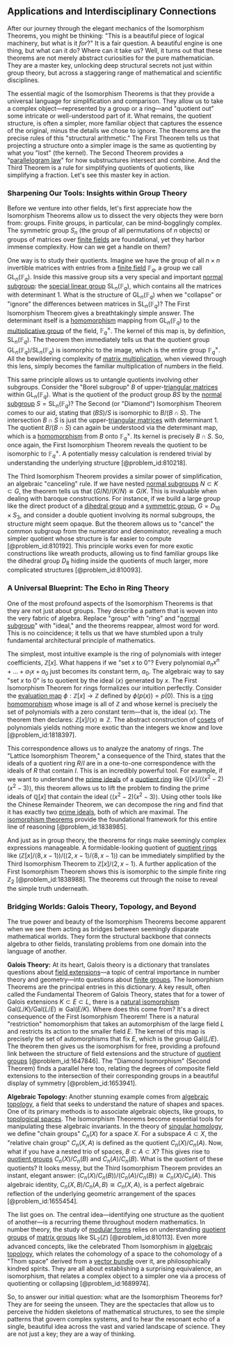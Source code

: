 ## Applications and Interdisciplinary Connections

After our journey through the elegant mechanics of the Isomorphism Theorems, you might be thinking: "This is a beautiful piece of logical machinery, but what is it *for*?" It is a fair question. A beautiful engine is one thing, but what can it do? Where can it take us? Well, it turns out that these theorems are not merely abstract curiosities for the pure mathematician. They are a master key, unlocking deep structural secrets not just within group theory, but across a staggering range of mathematical and scientific disciplines.

The essential magic of the Isomorphism Theorems is that they provide a universal language for simplification and comparison. They allow us to take a complex object—represented by a group or a ring—and "quotient out" some intricate or well-understood part of it. What remains, the quotient structure, is often a simpler, more familiar object that captures the essence of the original, minus the details we chose to ignore. The theorems are the precise rules of this "structural arithmetic." The First Theorem tells us that projecting a structure onto a simpler image is the same as quotienting by what you "lost" (the kernel). The Second Theorem provides a "[parallelogram law](@article_id:137498)" for how substructures intersect and combine. And the Third Theorem is a rule for simplifying quotients of quotients, like simplifying a fraction. Let's see this master key in action.

### Sharpening Our Tools: Insights within Group Theory

Before we venture into other fields, let's first appreciate how the Isomorphism Theorems allow us to dissect the very objects they were born from: groups. Finite groups, in particular, can be mind-bogglingly complex. The symmetric group $S_n$ (the group of all permutations of $n$ objects) or groups of matrices over [finite fields](@article_id:141612) are foundational, yet they harbor immense complexity. How can we get a handle on them?

One way is to study their quotients. Imagine we have the group of all $n \times n$ invertible matrices with entries from a [finite field](@article_id:150419) $\mathbb{F}_q$, a group we call $\text{GL}_n(\mathbb{F}_q)$. Inside this massive group sits a very special and important [normal subgroup](@article_id:143944): the [special linear group](@article_id:139044) $\text{SL}_n(\mathbb{F}_q)$, which contains all the matrices with determinant 1. What is the structure of $\text{GL}_n(\mathbb{F}_q)$ when we "collapse" or "ignore" the differences between matrices in $\text{SL}_n(\mathbb{F}_q)$? The First Isomorphism Theorem gives a breathtakingly simple answer. The determinant itself is a [homomorphism](@article_id:146453) mapping from $\text{GL}_n(\mathbb{F}_q)$ to the [multiplicative group](@article_id:155481) of the field, $\mathbb{F}_q^\times$. The kernel of this map is, by definition, $\text{SL}_n(\mathbb{F}_q)$. The theorem then immediately tells us that the quotient group $\text{GL}_n(\mathbb{F}_q) / \text{SL}_n(\mathbb{F}_q)$ is isomorphic to the image, which is the entire group $\mathbb{F}_q^\times$. All the bewildering complexity of [matrix multiplication](@article_id:155541), when viewed through this lens, simply becomes the familiar multiplication of numbers in the field.

This same principle allows us to untangle quotients involving other subgroups. Consider the "Borel subgroup" $B$ of upper-[triangular matrices](@article_id:149246) within $\text{GL}_n(\mathbb{F}_q)$. What is the quotient of the product group $BS$ by the [normal subgroup](@article_id:143944) $S = \text{SL}_n(\mathbb{F}_q)$? The Second (or "Diamond") Isomorphism Theorem comes to our aid, stating that $(BS)/S$ is isomorphic to $B / (B \cap S)$. The intersection $B \cap S$ is just the upper-[triangular matrices](@article_id:149246) with determinant 1. The quotient $B/(B \cap S)$ can again be understood via the determinant map, which is a [homomorphism](@article_id:146453) from $B$ onto $\mathbb{F}_q^\times$. Its kernel is precisely $B \cap S$. So, once again, the First Isomorphism Theorem reveals the quotient to be isomorphic to $\mathbb{F}_q^\times$. A potentially messy calculation is rendered trivial by understanding the underlying structure [@problem_id:810218].

The Third Isomorphism Theorem provides a similar power of simplification, an algebraic "canceling" rule. If we have nested [normal subgroups](@article_id:146903) $N \subset K \subset G$, the theorem tells us that $(G/N) / (K/N) \cong G/K$. This is invaluable when dealing with baroque constructions. For instance, if we build a large group like the direct product of a [dihedral group](@article_id:143381) and a [symmetric group](@article_id:141761), $G = D_{16} \times S_3$, and consider a double quotient involving its normal subgroups, the structure might seem opaque. But the theorem allows us to "cancel" the common subgroup from the numerator and denominator, revealing a much simpler quotient whose structure is far easier to compute [@problem_id:810192]. This principle works even for more exotic constructions like wreath products, allowing us to find familiar groups like the dihedral group $D_8$ hiding inside the quotients of much larger, more complicated structures [@problem_id:810093].

### A Universal Blueprint: The Echo in Ring Theory

One of the most profound aspects of the Isomorphism Theorems is that they are not just about groups. They describe a pattern that is woven into the very fabric of algebra. Replace "group" with "ring" and "[normal subgroup](@article_id:143944)" with "ideal," and the theorems reappear, almost word for word. This is no coincidence; it tells us that we have stumbled upon a truly fundamental architectural principle of mathematics.

The simplest, most intuitive example is the ring of polynomials with integer coefficients, $\mathbb{Z}[x]$. What happens if we "set $x$ to 0"? Every polynomial $a_n x^n + \dots + a_1 x + a_0$ just becomes its constant term, $a_0$. The algebraic way to say "set $x$ to 0" is to quotient by the ideal $\langle x \rangle$ generated by $x$. The First Isomorphism Theorem for rings formalizes our intuition perfectly. Consider the [evaluation map](@article_id:149280) $\phi: \mathbb{Z}[x] \to \mathbb{Z}$ defined by $\phi(p(x)) = p(0)$. This is a [ring homomorphism](@article_id:153310) whose image is all of $\mathbb{Z}$ and whose kernel is precisely the set of polynomials with a zero constant term—that is, the ideal $\langle x \rangle$. The theorem then declares: $\mathbb{Z}[x] / \langle x \rangle \cong \mathbb{Z}$. The abstract construction of [cosets](@article_id:146651) of polynomials yields nothing more exotic than the integers we know and love [@problem_id:1818397].

This correspondence allows us to analyze the anatomy of rings. The "Lattice Isomorphism Theorem," a consequence of the Third, states that the ideals of a quotient ring $R/I$ are in a one-to-one correspondence with the ideals of $R$ that contain $I$. This is an incredibly powerful tool. For example, if we want to understand the [prime ideals](@article_id:153532) of a [quotient ring](@article_id:154966) like $\mathbb{Q}[x] / \langle (x^2-2)(x^2-3) \rangle$, this theorem allows us to lift the problem to finding the prime ideals of $\mathbb{Q}[x]$ that contain the ideal $\langle (x^2-2)(x^2-3) \rangle$. Using other tools like the Chinese Remainder Theorem, we can decompose the ring and find that it has exactly two [prime ideals](@article_id:153532), both of which are maximal. The [isomorphism theorems](@article_id:145208) provide the foundational framework for this entire line of reasoning [@problem_id:1838985].

And just as in group theory, the theorems for rings make seemingly complex expressions manageable. A formidable-looking quotient of [quotient rings](@article_id:148138) like $(\mathbb{Z}[x]/\langle 8, x-1 \rangle) / (\langle 2, x-1 \rangle/\langle 8, x-1 \rangle)$ can be immediately simplified by the Third Isomorphism Theorem to $\mathbb{Z}[x]/\langle 2, x-1 \rangle$. A further application of the First Isomorphism Theorem shows this is isomorphic to the simple finite ring $\mathbb{Z}_2$ [@problem_id:1838988]. The theorems cut through the noise to reveal the simple truth underneath.

### Bridging Worlds: Galois Theory, Topology, and Beyond

The true power and beauty of the Isomorphism Theorems become apparent when we see them acting as bridges between seemingly disparate mathematical worlds. They form the structural backbone that connects algebra to other fields, translating problems from one domain into the language of another.

**Galois Theory:** At its heart, Galois theory is a dictionary that translates questions about [field extensions](@article_id:152693)—a topic of central importance in number theory and geometry—into questions about [finite groups](@article_id:139216). The Isomorphism Theorems are the principal entries in this dictionary. A key result, often called the Fundamental Theorem of Galois Theory, states that for a tower of Galois extensions $K \subset E \subset L$, there is a [natural isomorphism](@article_id:275885) $\text{Gal}(L/K) / \text{Gal}(L/E) \cong \text{Gal}(E/K)$. Where does this come from? It's a direct consequence of the First Isomorphism Theorem! There is a natural "restriction" homomorphism that takes an automorphism of the large field $L$ and restricts its action to the smaller field $E$. The kernel of this map is precisely the set of automorphisms that fix $E$, which is the group $\text{Gal}(L/E)$. The theorem then gives us the isomorphism for free, providing a profound link between the structure of field extensions and the structure of [quotient groups](@article_id:144619) [@problem_id:1647846]. The "Diamond Isomorphism" (Second Theorem) finds a parallel here too, relating the degrees of composite field extensions to the intersection of their corresponding groups in a beautiful display of symmetry [@problem_id:1653941].

**Algebraic Topology:** Another stunning example comes from [algebraic topology](@article_id:137698), a field that seeks to understand the nature of shapes and spaces. One of its primary methods is to associate algebraic objects, like groups, to [topological spaces](@article_id:154562). The Isomorphism Theorems become essential tools for manipulating these algebraic invariants. In the theory of [singular homology](@article_id:157886), we define "chain groups" $C_n(X)$ for a space $X$. For a subspace $A \subset X$, the "relative chain group" $C_n(X,A)$ is defined as the quotient $C_n(X)/C_n(A)$. Now, what if you have a nested trio of spaces, $B \subset A \subset X$? This gives rise to [quotient groups](@article_id:144619) $C_n(X)/C_n(B)$ and $C_n(A)/C_n(B)$. What is the quotient of these quotients? It looks messy, but the Third Isomorphism Theorem provides an instant, elegant answer: $(C_n(X)/C_n(B)) / (C_n(A)/C_n(B)) \cong C_n(X)/C_n(A)$. This algebraic identity, $C_n(X,B)/C_n(A,B) \cong C_n(X,A)$, is a perfect algebraic reflection of the underlying geometric arrangement of the spaces [@problem_id:1655454].

The list goes on. The central idea—identifying one structure as the quotient of another—is a recurring theme throughout modern mathematics. In number theory, the study of [modular forms](@article_id:159520) relies on understanding [quotient groups](@article_id:144619) of [matrix groups](@article_id:136970) like $\text{SL}_2(\mathbb{Z})$ [@problem_id:810113]. Even more advanced concepts, like the celebrated Thom Isomorphism in [algebraic topology](@article_id:137698), which relates the cohomology of a space to the cohomology of a "Thom space" derived from a [vector bundle](@article_id:157099) over it, are philosophically kindred spirits. They are all about establishing a surprising equivalence, an isomorphism, that relates a complex object to a simpler one via a process of quotienting or collapsing [@problem_id:1689974].

So, to answer our initial question: what are the Isomorphism Theorems for? They are for seeing the unseen. They are the spectacles that allow us to perceive the hidden skeletons of mathematical structures, to see the simple patterns that govern complex systems, and to hear the resonant echo of a single, beautiful idea across the vast and varied landscape of science. They are not just a key; they are a way of thinking.